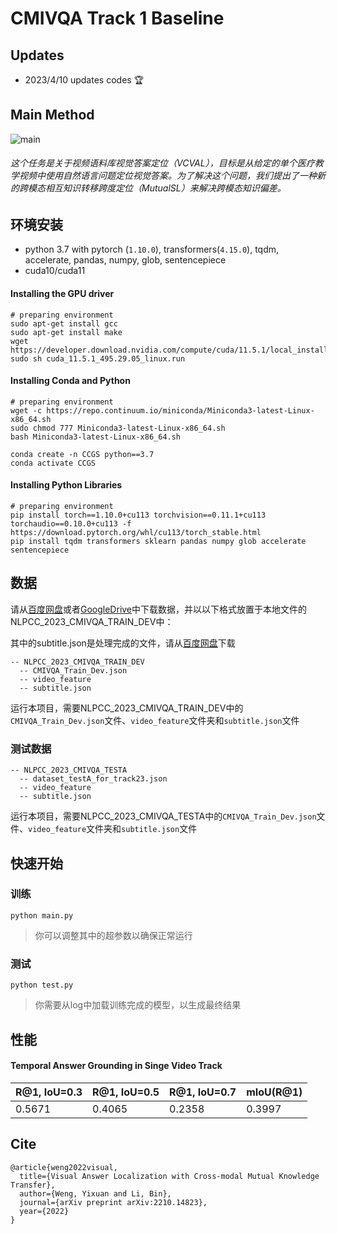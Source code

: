 # CMIVQA Track 1 Baseline



## Updates

- 2023/4/10 updates codes 🏆

## Main Method

![main](./image/main.png)

###### 这个任务是关于视频语料库视觉答案定位（VCVAL），目标是从给定的单个医疗教学视频中使用自然语言问题定位视觉答案。为了解决这个问题，我们提出了一种新的跨模态相互知识转移跨度定位（MutualSL）来解决跨模态知识偏差。


## 环境安装

- python 3.7 with pytorch (`1.10.0`), transformers(`4.15.0`), tqdm, accelerate, pandas, numpy, glob, sentencepiece
- cuda10/cuda11

#### Installing the GPU driver

```shell script
# preparing environment
sudo apt-get install gcc
sudo apt-get install make
wget https://developer.download.nvidia.com/compute/cuda/11.5.1/local_installers/cuda_11.5.1_495.29.05_linux.run
sudo sh cuda_11.5.1_495.29.05_linux.run
```

#### Installing Conda and Python

```shell script
# preparing environment
wget -c https://repo.continuum.io/miniconda/Miniconda3-latest-Linux-x86_64.sh
sudo chmod 777 Miniconda3-latest-Linux-x86_64.sh 
bash Miniconda3-latest-Linux-x86_64.sh

conda create -n CCGS python==3.7
conda activate CCGS
```

#### Installing Python Libraries

```plain
# preparing environment
pip install torch==1.10.0+cu113 torchvision==0.11.1+cu113 torchaudio==0.10.0+cu113 -f https://download.pytorch.org/whl/cu113/torch_stable.html
pip install tqdm transformers sklearn pandas numpy glob accelerate sentencepiece
```

## 数据

请从[百度网盘](https://pan.baidu.com/s/1VRJZaQyGn5PbyGt0yVo1Gg?pwd=9874)或者[GoogleDrive](https://drive.google.com/drive/folders/1QbY8DEaVLkY2w6vOCWAs4ZQFHgJ3q8ui?usp=sharing)中下载数据，并以以下格式放置于本地文件的NLPCC_2023_CMIVQA_TRAIN_DEV中：

其中的subtitle.json是处理完成的文件，请从[百度网盘](https://pan.baidu.com/s/1ZpicCahLs-DwKQHJW7gz-A?pwd=1234 )下载

```plain
-- NLPCC_2023_CMIVQA_TRAIN_DEV
  -- CMIVQA_Train_Dev.json
  -- video_feature
  -- subtitle.json
```

运行本项目，需要NLPCC_2023_CMIVQA_TRAIN_DEV中的`CMIVQA_Train_Dev.json`文件、`video_feature`文件夹和`subtitle.json`文件



### 测试数据

```plain
-- NLPCC_2023_CMIVQA_TESTA
  -- dataset_testA_for_track23.json
  -- video_feature
  -- subtitle.json
```

运行本项目，需要NLPCC_2023_CMIVQA_TESTA中的`CMIVQA_Train_Dev.json`文件、`video_feature`文件夹和`subtitle.json`文件



## 快速开始

### 训练

```shell script
python main.py
```

> 你可以调整其中的超参数以确保正常运行

### 测试

```shell script
python test.py
```

> 你需要从log中加载训练完成的模型，以生成最终结果



## 性能

#### Temporal Answer Grounding in Singe Video Track

| R@1, IoU=0.3 | R@1, IoU=0.5 | R@1, IoU=0.7 | mIoU(R@1) |
| ------------ | ------------ | ------------ | --------- |
| 0.5671        | 0.4065        | 0.2358       | 0.3997     |



## Cite
```
@article{weng2022visual,
  title={Visual Answer Localization with Cross-modal Mutual Knowledge Transfer},
  author={Weng, Yixuan and Li, Bin},
  journal={arXiv preprint arXiv:2210.14823},
  year={2022}
}
```
